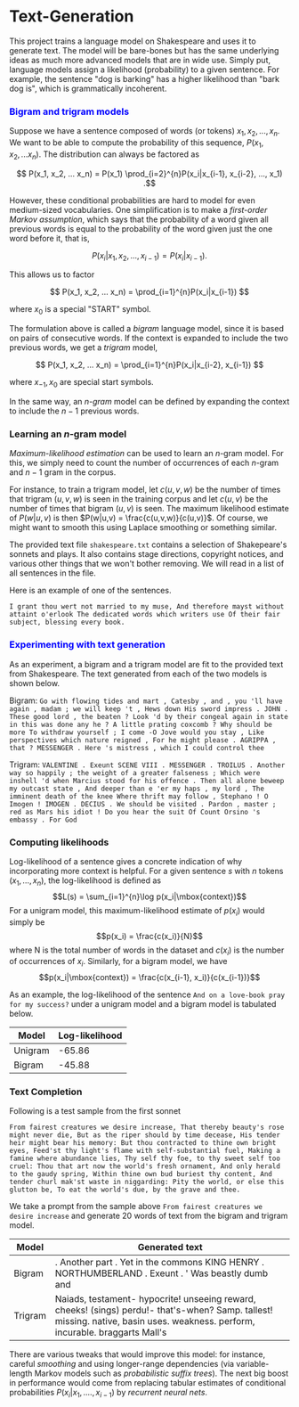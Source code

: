 # Text-Generation

This project trains a language model on Shakespeare and uses it to generate text. The model will be bare-bones but has the same underlying ideas as much more advanced models that are in wide use. Simply put, language models assign a likelihood (probability) to a given sentence. For example, the sentence "dog is barking" has a higher likelihood than "bark dog is", which is grammatically incoherent.

### <font color='blue'>Bigram and trigram models</font>

Suppose we have a sentence composed of words (or tokens) $x_1, x_2, ..., x_n$. We want to be able to compute the probability of this sequence, $P(x_1, x_2, ... x_n)$. The distribution can always be factored as

$$  P(x_1, x_2, ... x_n)  =  P(x_1) \prod_{i=2}^{n}P(x_i|x_{i-1}, x_{i-2}, ..., x_1) .$$

However, these conditional probabilities are hard to model for even medium-sized vocabularies. One simplification is to make a <em>first-order Markov assumption</em>, which says that the probability of a word given all previous words is equal to the probability of the word given just the one word before it, that is,

$$ P(x_i | x_1, x_2, ..., x_{i-1}) = P(x_i | x_{i-1}). $$

This allows us to factor

$$ P(x_1, x_2, ... x_n)  = \prod_{i=1}^{n}P(x_i|x_{i-1}) $$

where $x_0$ is a special "START" symbol.

The formulation above is called a <em>bigram</em> language model, since it is based on pairs of consecutive words. If the context is expanded to include the two previous words, we get a <em>trigram</em> model,
    
$$ P(x_1, x_2, ... x_n)  = \prod_{i=1}^{n}P(x_i|x_{i-2}, x_{i-1}) $$

where $x_{-1}, x_0$ are special start symbols.

In the same way, an <em>n-gram</em> model can be defined by expanding the context to include the $n-1$ previous words.

### Learning an $n$-gram model

<em>Maximum-likelihood estimation</em> can be used to learn an $n$-gram model. For this, we simply need to count the number of occurrences of each $n$-gram and $n-1$ gram in the corpus.

For instance, to train a trigram model, let $c(u,v,w)$ be the number of times that trigram $(u,v,w)$ is seen in the training corpus and let $c(u,v)$ be the number of times that bigram $(u,v)$ is seen. The maximum likelihood estimate of $P(w|u,v)$ is then $P(w|u,v) = \frac{c(u,v,w)}{c(u,v)}$. Of course, we might want to smooth this using Laplace smoothing or something similar.

The provided text file `shakespeare.txt` contains a selection of Shakepeare's sonnets and plays. It also contains stage directions, copyright notices, and various other things that we won't bother removing. We will read in a list of all sentences in the file.

Here is an example of one of the sentences.

`I grant thou wert not married to my muse, And therefore mayst without attaint o'erlook The dedicated words which writers use Of their fair subject, blessing every book.`

### <font color='blue'>Experimenting with text generation</font>

As an experiment, a bigram and a trigram model are fit to the provided text from Shakespeare. The text generated from each of the two models is shown below.

Bigram: `Go with flowing tides and mart , Catesby , and , you 'll have again , madam ; we will keep 't , Hews down His sword impress . JOHN . These good lord , the beaten ? Look 'd by their congeal again in state in this was done any he ? A little prating coxcomb ? Why should be more To withdraw yourself ; I come -O Jove would you stay , Like perspectives which nature reigned , For he might please . AGRIPPA , that ? MESSENGER . Here 's mistress , which I could control thee`

Trigram: `VALENTINE . Exeunt SCENE VIII . MESSENGER . TROILUS . Another way so happily ; the weight of a greater falseness ; Which were inshell 'd when Marcius stood for his offence . Then all alone beweep my outcast state , And deeper than e 'er my haps , my lord , The imminent death of the knee Where thrift may follow , Stephano ! O Imogen ! IMOGEN . DECIUS . We should be visited . Pardon , master ; red as Mars his idiot ! Do you hear the suit Of Count Orsino 's embassy . For God`

### Computing likelihoods

Log-likelihood of a sentence gives a concrete indication of why incorporating more context is helpful. For a given sentence $s$ with $n$ tokens $(x_1, \ldots, x_n)$, the log-likelihood is defined as
$$L(s) = \sum_{i=1}^{n}\log p(x_i|\mbox{context})$$
For a unigram model, this maximum-likelihood estimate of $p(x_i)$ would simply be
$$p(x_i) = \frac{c(x_i)}{N}$$
where N is the total number of words in the dataset and $c(x_i)$ is the number of occurrences of $x_i$. Similarly, for a bigram model, we have
$$p(x_i|\mbox{context}) = \frac{c(x_{i-1}, x_i)}{c(x_{i-1})}$$

As an example, the log-likelihood of the sentence `And on a love-book pray for my success?` under a unigram model and a bigram model is tabulated below.

| Model | Log-likelihood |
| --- | --- |
| Unigram | -65.86 |
| Bigram | -45.88 |

### Text Completion
Following is a test sample from the first sonnet 

`From fairest creatures we desire increase,
  That thereby beauty's rose might never die,
  But as the riper should by time decease,
  His tender heir might bear his memory:
  But thou contracted to thine own bright eyes,
  Feed'st thy light's flame with self-substantial fuel,
  Making a famine where abundance lies,
  Thy self thy foe, to thy sweet self too cruel:
  Thou that art now the world's fresh ornament,
  And only herald to the gaudy spring,
  Within thine own bud buriest thy content,
  And tender churl mak'st waste in niggarding:
    Pity the world, or else this glutton be,
    To eat the world's due, by the grave and thee.`

We take a prompt from the sample above `From fairest creatures we desire increase` and generate 20 words of text from the bigram and trigram model.

| Model | Generated text |
| --- | --- |
| Bigram | . Another part . Yet in the commons KING HENRY . NORTHUMBERLAND . Exeunt . ' Was beastly dumb and |
| Trigram | Naiads, testament- hypocrite! unseeing reward, cheeks! (sings) perdu!- that's-when? Samp. tallest! missing. native, basin uses. weakness. perform, incurable. braggarts Mall's |

There are various tweaks that would improve this model: for instance, careful <em>smoothing</em> and using longer-range dependencies (via variable-length Markov models such as <em>probabilistic suffix trees</em>). The next big boost in performance would come from replacing tabular estimates of conditional probabilities $P(x_i|x_1, ...., x_{i-1})$ by <em>recurrent neural nets</em>.
